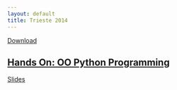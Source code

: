 ```yaml
---
layout: default
title: Trieste 2014
---
```


<a href="http://titan-c.github.io/Trieste2014/Downloads/queue_simulation.tar.gz" 
class="download-button tar"><span>Download</span></a>

##  [Hands On: OO Python Programming](https://github.com/Titan-C/Trieste2014/wiki/OOP-HandsOnSession)



[Slides](slidesOOP.html) 
